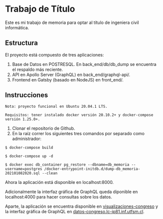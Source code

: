 # Trabajo de Título

Este es mi trabajo de memoria para optar al título de ingeniera civil informática.

## Estructura

El proyecto está compuesto de tres aplicaciones:

1. Base de Datos en POSTRESQL. En back_end/db/db_dump se encuentra el respaldo más reciente.
2. API en Apollo Server (GraphQL) en back_end/graphql-api/. 
3. Frontend en Gatsby (basado en NodeJS) en front_end/.

## Instrucciones

`Nota: proyecto funcional en Ubuntu 20.04.1 LTS.`

`Requisitos: tener instalado docker versión 20.10.2+ y docker-compose versión 1.25.0+.`

1. Clonar el repositorio de Github.
2. En la raíz correr los siguientes tres comandos por separado como administrador:

```
$ docker-compose build
```
```
$ docker-compose up -d
```
```
$ docker exec db_container pg_restore --dbname=db_memoria --username=postgres /docker-entrypoint-initdb.d/dump-db_memoria-202101082020.sql --clean
```

Ahora la aplicación está disponible en localhost:8000.

Adicionalmente la interfaz gráfica de GraphQL queda diponible en localhost:4000 para hacer consultas sobre los datos.

Aparte, la aplicación se encuentra disponible en <a href="https://visualizaciones-congreso.lc-ip81.inf.utfsm.cl" target="_blank">visualizaciones-congreso</a> y la interfaz gráfica de GraphQL en <a href="https://datos-congreso.lc-ip81.inf.utfsm.cl" target="_blank">datos-congreso.lc-ip81.inf.utfsm.cl</a>.